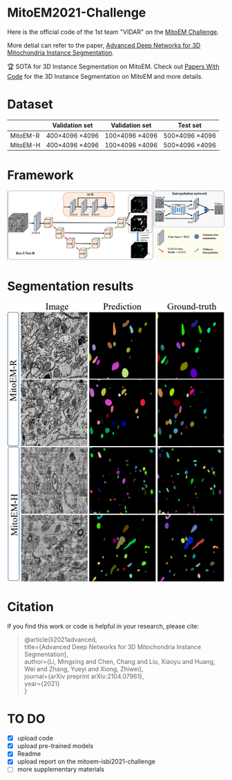 # MitoEM2021-Challenge
Here is the official code of the 1st team "VIDAR" on the [MitoEM Challenge](https://mitoem.grand-challenge.org/evaluation/challenge/leaderboard/).

More detial can refer to the paper, [Advanced Deep Networks for 3D Mitochondria Instance Segmentation](https://arxiv.org/abs/2104.07961).

🏆 SOTA for 3D Instance Segmentation on MitoEM. Check out [Papers With Code](https://paperswithcode.com/sota/3d-instance-segmentation-on-mitoem) for the 3D Instance Segmentation on MitoEM and more details.

# Dataset
|          | Validation set | Validation set | Test set       |
|----------|----------------|----------------|----------------|
| MitoEM-R | 400×4096 ×4096 | 100×4096 ×4096 | 500×4096 ×4096 |
| MitoEM-H | 400×4096 ×4096 | 100×4096 ×4096 | 500×4096 ×4096 |

# Framework
![framework](https://github.com/Limingxing00/MitoEM2021-Challenge/blob/main/figure/framework.png)

# Segmentation results

![segmentation results](https://github.com/Limingxing00/MitoEM2021-Challenge/blob/main/figure/seg_results.png)

# Citation
If you find this work or code is helpful in your research, please cite:
>@article{li2021advanced,  
  title={Advanced Deep Networks for 3D Mitochondria Instance Segmentation},  
  author={Li, Mingxing and Chen, Chang and Liu, Xiaoyu and Huang, Wei and Zhang, Yueyi and Xiong, Zhiwei},  
  journal={arXiv preprint arXiv:2104.07961},  
  year={2021}  
}  

# TO DO
- [x] upload code
- [x] upload pre-trained models
- [x] Readme
- [x] upload report on the mitoem-isbi2021-challenge
- [ ] more supplementary materials
